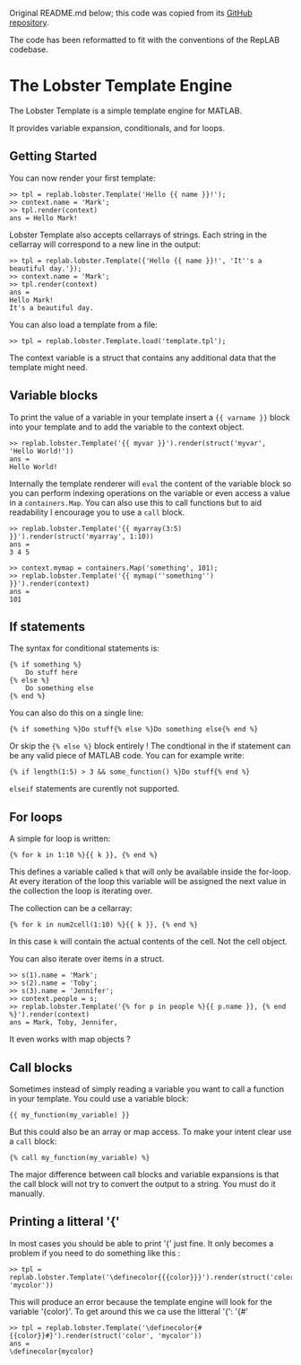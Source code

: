 Original README.md below; this code was copied from its [GitHub repository](https://github.com/comkieffer/Lobster-Templates).

The code has been reformatted to fit with the conventions of the RepLAB codebase.

# The Lobster Template Engine

The Lobster Template is a simple template engine for MATLAB.

It provides variable expansion, conditionals, and for loops. 

## Getting Started 

You can now render your first template: 

    >> tpl = replab.lobster.Template('Hello {{ name }}!');
    >> context.name = 'Mark';
    >> tpl.render(context)
    ans = Hello Mark!

Lobster Template also accepts cellarrays of strings. Each string in the cellarray will correspond to a new line in the output: 

    >> tpl = replab.lobster.Template({'Hello {{ name }}!', 'It''s a beautiful day.'});
    >> context.name = 'Mark';
    >> tpl.render(context)
    ans = 
    Hello Mark!    
    It's a beautiful day.

You can also load a template from a file:

    >> tpl = replab.lobster.Template.load('template.tpl');

The context variable is a struct that contains any additional data that the template might need. 

## Variable blocks

To print the value of a variable in your template insert a `{{ varname }}` block into your template and to add the variable to the context object. 
    
    >> replab.lobster.Template('{{ myvar }}').render(struct('myvar', 'Hello World!'))
    ans = 
    Hello World!

Internally the template renderer will `eval` the content of the variable block so you can perform indexing operations on the variable or even access a value in a `containers.Map`. You can also use this to call functions but to aid readability I encourage you to use a `call` block. 

    >> replab.lobster.Template('{{ myarray(3:5) }}').render(struct('myarray', 1:10))
    ans = 
    3 4 5

    >> context.mymap = containers.Map('something', 101);
    >> replab.lobster.Template('{{ mymap(''something'') }}').render(context)
    ans = 
    101

## If statements

The syntax for conditional statements is: 
    
    {% if something %}
        Do stuff here 
    {% else %}
        Do something else
    {% end %}

You can also do this on a single line: 

    {% if something %}Do stuff{% else %}Do something else{% end %}

Or skip the `{% else %}` block entirely ! The condtional in the if statement can be any valid piece of MATLAB code. You can for example write: 

    {% if length(1:5) > 3 && some_function() %}Do stuff{% end %}

`elseif` statements are curently not supported.

## For loops

A simple for loop is written:

    {% for k in 1:10 %}{{ k }}, {% end %}

This defines a variable called `k` that will only be available inside the for-loop. At every iteration of the loop this variable will be assigned the next value in the collection the loop is iterating over. 

The collection can be a cellarray:

    {% for k in num2cell(1:10) %}{{ k }}, {% end %}

In this case `k` will contain the actual contents of the cell. Not the cell object. 

You can also iterate over items in a struct. 

    >> s(1).name = 'Mark';
    >> s(2).name = 'Toby';
    >> s(3).name = 'Jennifer';
    >> context.people = s;
    >> replab.lobster.Template('{% for p in people %}{{ p.name }}, {% end %}').render(context)
    ans = Mark, Toby, Jennifer, 

It even works with map objects ?

## Call blocks

Sometimes instead of simply reading a variable you want to call a function in your template. You could use a variable block: 

    {{ my_function(my_variable) }}

But this could also be an array or map access. To make your intent clear use a `call` block: 

    {% call my_function(my_variable) %}

The major difference between call blocks and variable expansions is that the call block will not try to convert the output to a string. You must do it manually.


## Printing a litteral '{'

In most cases you should be able to print '{' just fine. It only becomes a problem if you need to do something like this : 

    >> tpl = replab.lobster.Template('\definecolor{{{color}}}').render(struct('color', 'mycolor'))

This will produce an error because the template engine will look for the variable '{color}'. To get around this we ca use the litteral '{': '{#'

    >> tpl = replab.lobster.Template('\definecolor{#{{color}}#}').render(struct('color', 'mycolor'))
    ans = 
    \definecolor{mycolor}

